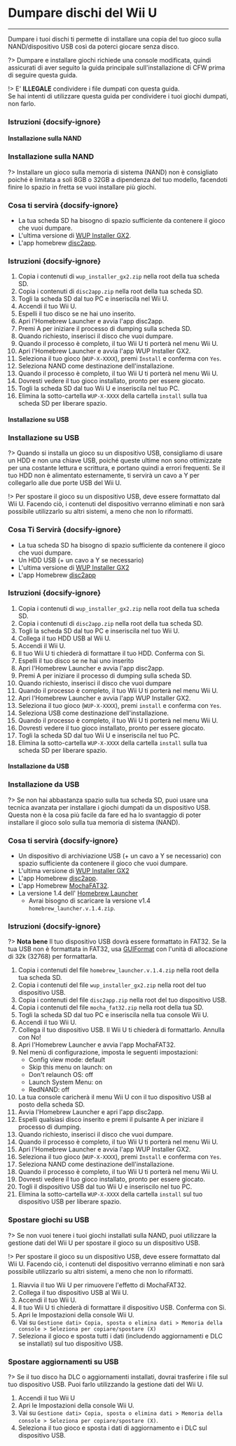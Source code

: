 # Dumpare dischi del Wii U
---
Dumpare i tuoi dischi ti permette di installare una copia del tuo gioco sulla NAND/dispositivo USB così da poterci giocare senza disco.

?> Dumpare e installare giochi richiede una console modificata, quindi assicurati di aver seguito la guida principale sull'installazione di CFW prima di seguire questa guida.

!> E' **ILLEGALE** condividere i file dumpati con questa guida.  
Se hai intenti di utilizzare questa guida per condividere i tuoi giochi dumpati, non farlo.

### Istruzioni {docsify-ignore}

<!-- tabs:start -->

#### **Installazione sulla NAND**

### Installazione sulla NAND

?> Installare un gioco sulla memoria di sistema (NAND) non è consigliato poiché è limitata a soli 8GB o 32GB a dipendenza del tuo modello, facendoti finire lo spazio in fretta se vuoi installare più giochi.

### Cosa ti servirà {docsify-ignore}

- La tua scheda SD ha bisogno di spazio sufficiente da contenere il gioco che vuoi dumpare.
- L'ultima versione di [WUP Installer GX2](https://wiiubru.com/appstore/zips/wup_installer_gx2.zip).
- L'app homebrew [disc2app](https://www.wiiubru.com/appstore/zips/disc2app.zip).

### Istruzioni {docsify-ignore}

1. Copia i contenuti di `wup_installer_gx2.zip` nella root della tua scheda SD.
1. Copia i contenuti di `disc2app.zip` nella root della tua scheda SD.
1. Togli la scheda SD dal tuo PC e inseriscila nel Wii U.
1. Accendi il tuo Wii U.
1. Espelli il tuo disco se ne hai uno inserito.
1. Apri l'Homebrew Launcher e avvia l'app disc2app.
1. Premi A per iniziare il processo di dumping sulla scheda SD.
1. Quando richiesto, inserisci il disco che vuoi dumpare.
1. Quando il processo è completo, il tuo Wii U ti porterà nel menu Wii U.
1. Apri l'Homebrew Launcher e avvia l'app WUP Installer GX2.
1. Seleziona il tuo gioco (`WUP-X-XXXX`), premi `Install` e conferma con `Yes`.
1. Seleziona NAND come destinazione dell'installazione.
1. Quando il processo è completo, il tuo Wii U ti porterà nel menu Wii U.
1. Dovresti vedere il tuo gioco installato, pronto per essere giocato.
1. Togli la scheda SD dal tuo Wii U e inseriscila nel tuo PC.
1. Elimina la sotto-cartella `WUP-X-XXXX` della cartella `install` sulla tua scheda SD per liberare spazio.

#### **Installazione su USB**

### Installazione su USB

?> Quando si installa un gioco su un dispositivo USB, consigliamo di usare un HDD e non una chiave USB, poiché queste ultime non sono ottimizzate per una costante lettura e scrittura, e portano quindi a errori frequenti. Se il tuo HDD non è alimentato esternamente, ti servirà un cavo a Y per collegarlo alle due porte USB del Wii U.

!> Per spostare il gioco su un dispositivo USB, deve essere formattato dal Wii U. Facendo ciò, i contenuti del dispositivo verranno eliminati e non sarà possibile utilizzarlo su altri sistemi, a meno che non lo riformatti.

### Cosa Ti Servirà {docsify-ignore}

- La tua scheda SD ha bisogno di spazio sufficiente da contenere il gioco che vuoi dumpare.
- Un HDD USB (+ un cavo a Y se necessario)
- L'ultima versione di [WUP Installer GX2](https://wiiubru.com/appstore/zips/wup_installer_gx2.zip)
- L'app Homebrew [disc2app](https://www.wiiubru.com/appstore/zips/disc2app.zip)

### Istruzioni {docsify-ignore}

1. Copia i contenuti di `wup_installer_gx2.zip` nella root della tua scheda SD.
1. Copia i contenuti di `disc2app.zip` nella root della tua scheda SD.
1. Togli la scheda SD dal tuo PC e inseriscila nel tuo Wii U.
1. Collega il tuo HDD USB al Wii U.
1. Accendi il Wii U.
1. Il tuo Wii U ti chiederà di formattare il tuo HDD. Conferma con Sì.
1. Espelli il tuo disco se ne hai uno inserito
1. Apri l'Homebrew Launcher e avvia l'app disc2app.
1. Premi A per iniziare il processo di dumping sulla scheda SD.
1. Quando richiesto, inserisci il disco che vuoi dumpare
1. Quando il processo è completo, il tuo Wii U ti porterà nel menu Wii U.
1. Apri l'Homebrew Launcher e avvia l'app WUP Installer GX2.
1. Seleziona il tuo gioco (`WUP-X-XXXX`), premi `install` e conferma con `Yes`.
1. Seleziona USB come destinazione dell'installazione.
1. Quando il processo è completo, il tuo Wii U ti porterà nel menu Wii U.
1. Dovresti vedere il tuo gioco installato, pronto per essere giocato.
1. Togli la scheda SD dal tuo Wii U e inseriscila nel tuo PC.
1. Elimina la sotto-cartella `WUP-X-XXXX` della cartella `install` sulla tua scheda SD per liberare spazio.

#### **Installazione da USB**

### Installazione da USB

?> Se non hai abbastanza spazio sulla tua scheda SD, puoi usare una tecnica avanzata per installare i giochi dumpati da un dispositivo USB. Questa non è la cosa più facile da fare ed ha lo svantaggio di poter installare il gioco solo sulla tua memoria di sistema (NAND).

### Cosa ti servirà {docsify-ignore}

- Un dispositivo di archiviazione USB (+ un cavo a Y se necessario) con spazio sufficiente da contenere il gioco che vuoi dumpare.
- L'ultima versione di [WUP Installer GX2](https://wiiubru.com/appstore/zips/wup_installer_gx2.zip)
- L'app Homebrew [disc2app](https://www.wiiubru.com/appstore/zips/disc2app.zip).
- L'app Homebrew [MochaFAT32](https://www.wiiubru.com/appstore/zips/mocha_fat32.zip).
- La versione 1.4 dell' [Homebrew Launcher](https://github.com/dimok789/homebrew_launcher/releases/tag/1.4)
  - Avrai bisogno di scaricare la versione v1.4 `homebrew_launcher.v.1.4.zip`.

### Istruzioni {docsify-ignore}

?> **Nota bene** Il tuo dispositivo USB dovrà essere formattato in FAT32. Se la tua USB non è formattata in FAT32, usa [GUIFormat](http://ridgecrop.co.uk/index.htm?guiformat.htm) con l'unità di allocazione di 32k (32768) per formattarla.

1. Copia i contenuti del file `homebrew_launcher.v.1.4.zip` nella root della tua scheda SD.
1. Copia i contenuti del file `wup_installer_gx2.zip` nella root del tuo dispositivo USB.
1. Copia i contenuti del file `disc2app.zip` nella root del tuo dispositivo USB.
1. Copia i contenuti del file `mocha_fat32.zip` nella root della tua SD.
1. Togli la scheda SD dal tuo PC e inseriscila nella tua console Wii U.
1. Accendi il tuo Wii U.
1. Collega il tuo dispositivo USB. Il Wii U ti chiederà di formattarlo. Annulla con No!
1. Apri l'Homebrew Launcher e avvia l'app MochaFAT32.
1. Nel menù di configurazione, imposta le seguenti impostazioni:
    - Config view mode: default
    - Skip this menu on launch: on
    - Don't relaunch OS: off
    - Launch System Menu: on
    - RedNAND: off
1. La tua console caricherà il menu Wii U con il tuo dispositivo USB al posto della scheda SD.
1. Avvia l'Homebrew Launcher e apri l'app disc2app.
1. Espelli qualsiasi disco inserito e premi il pulsante A per iniziare il processo di dumping.
1. Quando richiesto, inserisci il disco che vuoi dumpare.
1. Quando il processo è completo, il tuo Wii U ti porterà nel menu Wii U.
1. Apri l'Homebrew Launcher e avvia l'app WUP Installer GX2.
1. Seleziona il tuo gioco (`WUP-X-XXXX`), premi `Install` e conferma con `Yes`.
1. Seleziona NAND come destinazione dell'installazione.
1. Quando il processo è completo, il tuo Wii U ti porterà nel menu Wii U.
1. Dovresti vedere il tuo gioco installato, pronto per essere giocato.
1. Togli il dispositivo USB dal tuo Wii U e inseriscilo nel tuo PC.
1. Elimina la sotto-cartella `WUP-X-XXXX` della cartella `install` sul tuo dispositivo USB per liberare spazio.

<!-- tabs:end -->

### Spostare giochi su USB

?> Se non vuoi tenere i tuoi giochi installati sulla NAND, puoi utilizzare la gestione dati del Wii U per spostare il gioco su un dispositivo USB.

!> Per spostare il gioco su un dispositivo USB, deve essere formattato dal Wii U. Facendo ciò, i contenuti del dispositivo verranno eliminati e non sarà possibile utilizzarlo su altri sistemi, a meno che non lo riformatti.

1. Riavvia il tuo Wii U per rimuovere l'effetto di MochaFAT32.
1. Collega il tuo dispositivo USB al Wii U.
1. Accendi il tuo Wii U.
1. Il tuo Wii U ti chiederà di formattare il dispositivo USB. Conferma con Sì.
1. Apri le Impostazioni della console Wii U.
1. Vai su `Gestione dati> Copia, sposta o elimina dati > Memoria della console > Seleziona per copiare/spostare (X)`
1. Seleziona il gioco e sposta tutti i dati (includendo aggiornamenti e DLC se installati) sul tuo dispositivo USB.

### Spostare aggiornamenti su USB

?> Se il tuo disco ha DLC o aggiornamenti installati, dovrai trasferire i file sul tuo dispositivo USB. Puoi farlo utilizzando la gestione dati del Wii U.

1. Accendi il tuo Wii U
1. Apri le Impostazioni della console Wii U.
1. Vai su `Gestione dati> Copia, sposta o elimina dati > Memoria della console > Seleziona per copiare/spostare (X)`.
1. Seleziona il tuo gioco e sposta i dati di aggiornamento e i DLC sul dispositivo USB.